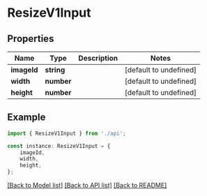 # ResizeV1Input


## Properties

Name | Type | Description | Notes
------------ | ------------- | ------------- | -------------
**imageId** | **string** |  | [default to undefined]
**width** | **number** |  | [default to undefined]
**height** | **number** |  | [default to undefined]

## Example

```typescript
import { ResizeV1Input } from './api';

const instance: ResizeV1Input = {
    imageId,
    width,
    height,
};
```

[[Back to Model list]](../README.md#documentation-for-models) [[Back to API list]](../README.md#documentation-for-api-endpoints) [[Back to README]](../README.md)
